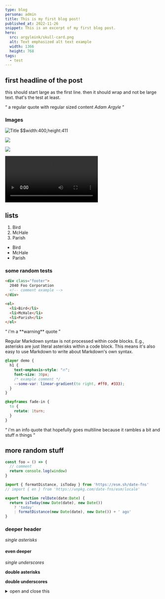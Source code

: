 ```yaml
---
type: blog
persona: admin
title: This is my first blog post!
published_at: 2022-11-26
snippet: This is an excerpt of my first blog post.
hero:
  src: argyleink/skull-card.png
  alt: Text emphasized alt text example
  width: 1366
  height: 768
tags: 
  - test
---
```


## first headline of the post
<!-- note: no code in headers -->

this should start large as the first line. then it should wrap and not be large text. that's the test at least.

<q>
  a regular quote with regular sized content
  <cite>Adam Argyle</cite>
</q>

### Images

![](w_400/argyleink/gui-skull.png "Title $$width:400,height:411")

![](https://media1.giphy.com/media/b0HYKHINjL32qEsoJt/giphy.gif?cid=ecf05e470xzt877ojokmkub40d6kk0paaufim6fm41294pjd&rid=giphy.gif&ct=g)

![](https://codepen.io/argyleink/embed/preview/YzveomK)

![](argyleink/media-ranges-looper.mp4 "Title $$width:2366,height:1080")

## lists

1.  Bird
1.  McHale
1.  Parish

-  Bird
-  McHale
-  Parish

### some random tests

```html
<div class="footer">
  2040 Foo Corporation
  <!-- comment example -->
</div>

<ol>
  <li>Bird</li>
  <li>McHale</li>
  <li>Parish</li>
</ol>
```

<q class="warning">
  i'm a **warning** quote
</q>

Regular Markdown syntax is not processed within code blocks. E.g.,
asterisks are just literal asterisks within a code block. This means
it's also easy to use Markdown to write about Markdown's own syntax.

```css
@layer demo {
  h1 {
    text-emphasis-style: "🔥";
    font-size: 30px;
    /* example comment */
    --some-var: linear-gradient(to right, #ff0, #333);
  }
}

@keyframes fade-in {
  to {
    rotate: 1turn;
  }
}
```

<q class="info">
  i'm an info quote that hopefully goes multiline because it rambles a bit and stuff n things
</q>

## more random stuff

```js
const foo = () => {
  // comment
  return console.log(window)
}

import { formatDistance, isToday } from 'https://esm.sh/date-fns'
// import { en } from 'https://unpkg.com/date-fns/esm/locale'

export function relDate(date:Date) {
  return isToday(new Date(date), new Date())
    ? 'today'
    : formatDistance(new Date(date), new Date()) + ' ago'
}
```

### deeper header

*single asterisks*

#### even deeper

_single underscores_

**double asterisks**

__double underscores__

<details>
  <summary>open and close this</summary>
  
  stuff and things
</details>
